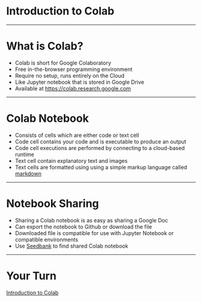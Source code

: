 # Introduction to Colab

---

# What is Colab?

* Colab is short for Google Colaboratory
* Free in-the-browser programming environment
* Require no setup, runs entirely on the Cloud
* Like Jupyter notebook that is stored in Google Drive
* Available at https://colab.research.google.com

<!--
https://research.google.com/colaboratory/faq.html
-->

---

# Colab Notebook

* Consists of cells which are either code or text cell
* Code cell contains your code and is executable to produce an output
* Code cell executions are performed by connecting to a cloud-based runtime
* Text cell contain explanatory text and images
* Text cells are formatted using using a simple markup language called [markdown](https://colab.sandbox.google.com/notebooks/markdown_guide.ipynb)

<!--
The first time you execute a Colab’s code cell, Colab will connect to one of the available cloud-based runtimes.  Typically the runtime, support execution of Python code.  Other configuration of runtime allows the execution of TensorFlow projects, or access to GPU/TPU.
-->

---

# Notebook Sharing

* Sharing a Colab notebook is as easy as sharing a Google Doc
* Can export the notebook to Github or download the file
* Downloaded file is compatible for use with Jupyter Notebook or compatible environments
* Use [Seedbank](https://research.google.com/seedbank/) to find shared Colab notebook 

<!--
Since a Colab notebook is stored in Google Drive, sharing a Colab notebook is as easy as sharing Google Doc.  Just like Google Doc sharing, you decide on the share permissions, eg: view-only or edit privilege.

If you prefer, you can export the notebook to Github repository or download the notebook as a file.  The downloaded file is written in standard Jupyter notebook format and can be use in Jupyter Notebook or other compatible framework

Seedbank is an example of search engine for Colab notebooks for material for exploration and learning of ML.

Seedbank FAQ
-->

---

# Your Turn

[Introduction to Colab](https://colab.sandbox.google.com/drive/1WYSclN5qBcAF2CMY2fmnujWWg437hDkK) 
